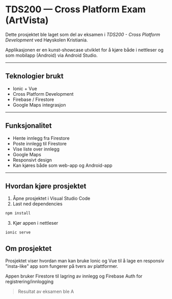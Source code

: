 # TDS200 — Cross Platform Exam (ArtVista)

Dette prosjektet ble laget som del av eksamen i *TDS200 - Cross Platform Development* ved Høyskolen Kristiania.

Applikasjonen er en kunst-showcase utviklet for å kjøre både i nettleser og som mobilapp (Android) via Android Studio.

---

## Teknologier brukt
- Ionic + Vue
- Cross Platform Development
- Firebase / Firestore
- Google Maps integrasjon

---

## Funksjonalitet
- Hente innlegg fra Firestore
- Poste innlegg til Firestore
- Vise liste over innlegg
- Google Maps
- Responsivt design
- Kan kjøres både som web-app og Android-app

---

## Hvordan kjøre prosjektet

1. Åpne prosjektet i Visual Studio Code
2. Last ned dependencies
```bash
npm install
```
3. Kjør appen i nettleser
```bash
ionic serve
```

## Om prosjektet
Prosjektet viser hvordan man kan bruke Ionic og Vue til å lage en responsiv "insta-like" app som fungerer på tvers av plattformer.

Appen bruker Firestore til lagring av innlegg og Firebase Auth for registrering/innlogging

> Resultat av eksamen ble A
